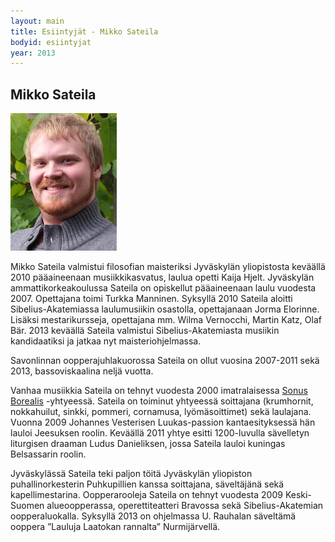 ```yaml
---
layout: main
title: Esiintyjät - Mikko Sateila
bodyid: esiintyjat
year: 2013
---
```

## Mikko Sateila

![Mikko Sateila](mikko-sateila.jpg)


Mikko Sateila valmistui filosofian maisteriksi
Jyväskylän yliopistosta keväällä 2010 pääaineenaan musiikkikasvatus,
laulua opetti Kaija Hjelt. Jyväskylän ammattikorkeakoulussa Sateila on
opiskellut pääaineenaan laulu vuodesta 2007. Opettajana toimi Turkka
Manninen. Syksyllä 2010 Sateila aloitti Sibelius-Akatemiassa
laulumusiikin osastolla, opettajanaan Jorma Elorinne. Lisäksi
mestarikursseja, opettajana mm. Wilma Vernocchi, Martin Katz, Olaf
Bär. 2013 keväällä Sateila valmistui Sibelius-Akatemiasta musiikin
kandidaatiksi ja jatkaa nyt maisteriohjelmassa.

Savonlinnan oopperajuhlakuorossa Sateila on ollut vuosina 2007-2011 sekä 2013,
bassoviskaalina neljä vuotta.

Vanhaa musiikkia Sateila on tehnyt vuodesta 2000 imatralaisessa
[Sonus Borealis](../sonus-borealis/) -yhtyeessä. Sateila on toiminut yhtyeessä soittajana
(krumhornit, nokkahuilut, sinkki, pommeri, cornamusa, lyömäsoittimet)
sekä laulajana. Vuonna 2009 Johannes Vesterisen Luukas-passion
kantaesityksessä hän
lauloi Jeesuksen roolin. Keväällä 2011 yhtye esitti
1200-luvulla sävelletyn liturgisen draaman Ludus Danieliksen, jossa Sateila lauloi
kuningas Belsassarin roolin.

Jyväskylässä Sateila teki paljon töitä Jyväskylän
yliopiston puhallinorkesterin Puhkupillien kanssa soittajana,
säveltäjänä sekä kapellimestarina.
Oopperarooleja Sateila on tehnyt vuodesta 2009 Keski-Suomen
alueoopperassa, operettiteatteri Bravossa sekä Sibelius-Akatemian
oopperaluokalla. Syksyllä 2013 on ohjelmassa U. Rauhalan säveltämä
ooppera ”Lauluja Laatokan rannalta” Nurmijärvellä.